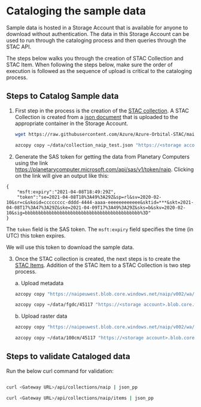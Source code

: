 # Cataloging the sample data

Sample data is hosted in a Storage Account that is available for anyone to download without authentication. The data in this Storage Account can be used to run through the cataloging process and then queries through the STAC API.

The steps below walks you through the creation of STAC Collection and STAC Item. When following the steps below, make sure the order of execution is followed as the sequence of upload is critical to the cataloging process.

## Steps to Catalog Sample data

1. First step in the process is the creation of the [STAC collection](https://github.com/radiantearth/stac-spec/blob/master/collection-spec/collection-spec.md). A STAC Collection is created from a [json document](../deploy/sample-data/collection_naip_test.json) that is uploaded to the appropriate container in the Storage Account.


    ```bash
    wget https://raw.githubusercontent.com/Azure/Azure-Orbital-STAC/main/deploy/sample-data/collection_naip_test.json -P ~/data/collection_naip_test.json
    ```

    ```bash
    azcopy copy ~/data/collection_naip_test.json "https://<storage account>.blob.core.windows.net/staccollection/collection_naip_test.json?<SAS-token>" --recursive=true
    ```

2. Generate the SAS token for getting the data from Planetary Computers using the link https://planetarycomputer.microsoft.com/api/sas/v1/token/naip. Clicking on the link will give an output like this:

```
{
    "msft:expiry":"2021-04-08T18:49:29Z",
    "token":"se=2021-04-08T18%3A49%3A29Z&sp=rl&sv=2020-02-10&sr=c&skoid=cccccccc-dddd-4444-aaaa-eeeeeeeeeeee&sktid=***&skt=2021-04-08T17%3A47%3A29Z&ske=2021-04-09T17%3A49%3A29Z&sks=b&skv=2020-02-10&sig=bbbbbbbbbbbbbbbbbbbbbbbbbbbbbbbbbbbbbbbbbbb%3D"
}
```
The `token` field is the SAS token. The `msft:expiry` field specifies the time (in UTC) this token expires.

We will use this token to download the sample data.


3. Once the STAC collection is created, the next steps is to create the [STAC Items](https://github.com/radiantearth/stac-spec/blob/master/item-spec/item-spec.md). Addition of the STAC Item to a STAC Collection is two step process.

    a. Upload metadata
 
    ```bash
    azcopy copy "https://naipeuwest.blob.core.windows.net/naip/v002/wa/2015/wa_fgdc_2015/45117?<token-obtained-in-step-2>" ~/data/fgdc/ --recursive=true
    ```

    ```bash
    azcopy copy ~/data/fgdc/45117 "https://<storage account>.blob.core.windows.net/stacify/v002/wa/2015/wa_fgdc_2015?<SAS-token>" --recursive=true
    ```

    b. Upload raster data

    ```bash
    azcopy copy "https://naipeuwest.blob.core.windows.net/naip/v002/wa/2015/wa_100cm_2015/45117?<token-obtained-in-step-2>" ~/data/100cm/ --recursive=true
    ```

    ```bash
    azcopy copy ~/data/100cm/45117 "https://<storage account>.blob.core.windows.net/stacify/v002/wa/2015/wa_100cm_2015?<SAS-token>" --recursive=true
    ```

## Steps to validate Cataloged data


Run the below curl command for validation:
    
```bash

curl <Gateway URL>/api/collections/naip | json_pp

curl <Gateway URL>/api/collections/naip/items | json_pp

```